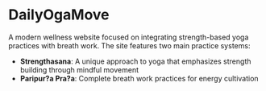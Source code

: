 # DailyOgaMove

A modern wellness website focused on integrating strength-based yoga practices with breath work. The site features two main practice systems:

- **Strengthasana**: A unique approach to yoga that emphasizes strength building through mindful movement
- **Paripur?a Pra?a**: Complete breath work practices for energy cultivation
